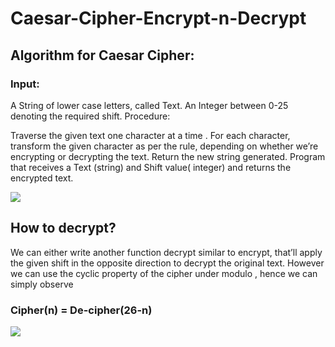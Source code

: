 # Caesar-Cipher-Encrypt-n-Decrypt
## Algorithm for Caesar Cipher:
### Input:

A String of lower case letters, called Text.
An Integer between 0-25 denoting the required shift.
Procedure:

Traverse the given text one character at a time .
For each character, transform the given character as per the rule, depending on whether we’re encrypting or decrypting the text.
Return the new string generated.
Program that receives a Text (string) and Shift value( integer) and returns the encrypted text.

<img src="https://www2.seas.gwu.edu/~simhaweb/cs1111/classwork/module14/figures/caesarpicture.PNG">

## How to decrypt?
We can either write another function decrypt similar to encrypt, that’ll apply the given shift in the opposite direction to decrypt the original text. However we can use the cyclic property of the cipher under modulo , hence we can simply observe

###          Cipher(n) = De-cipher(26-n)
<img src="https://www.geeksforgeeks.org/wp-content/ql-cache/quicklatex.com-2fa18340a62f44efc5fc32cb361a047e_l3.svg">
